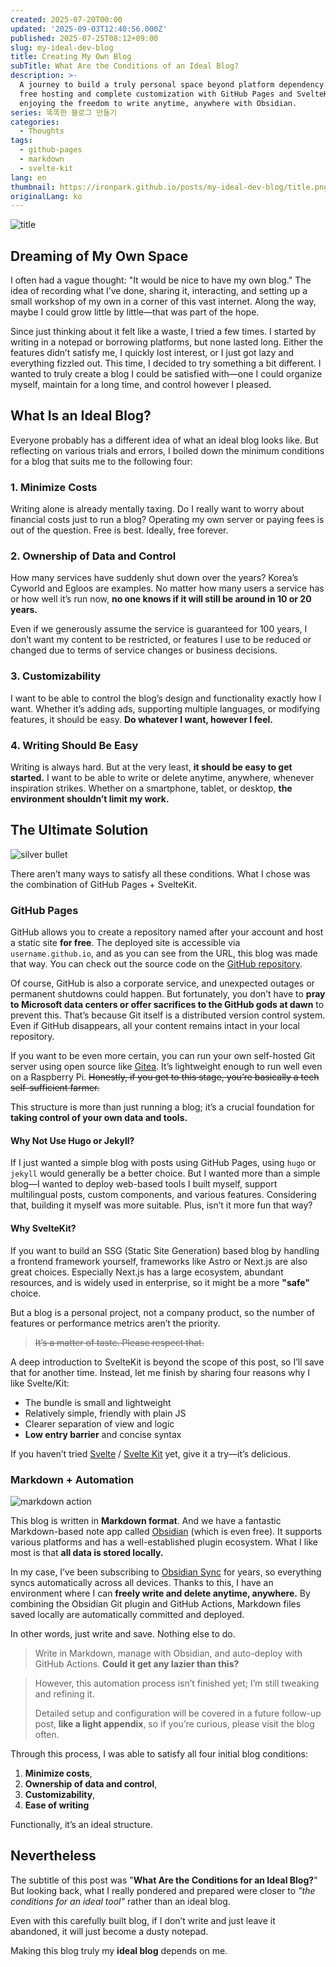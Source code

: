 ```yaml
---
created: 2025-07-20T00:00
updated: '2025-09-03T12:40:56.000Z'
published: 2025-07-25T08:12+09:00
slug: my-ideal-dev-blog
title: Creating My Own Blog
subTitle: What Are the Conditions of an Ideal Blog?
description: >-
  A journey to build a truly personal space beyond platform dependency. Achieve
  free hosting and complete customization with GitHub Pages and SvelteKit, while
  enjoying the freedom to write anytime, anywhere with Obsidian.
series: 똑똑한 블로그 만들기
categories:
  - Thoughts
tags:
  - github-pages
  - markdown
  - svelte-kit
lang: en
thumbnail: https://ironpark.github.io/posts/my-ideal-dev-blog/title.png
originalLang: ko
---
```

![title](/posts/my-ideal-dev-blog/title.png)

## Dreaming of My Own Space

I often had a vague thought: "It would be nice to have my own blog." The idea of recording what I’ve done, sharing it, interacting, and setting up a small workshop of my own in a corner of this vast internet. Along the way, maybe I could grow little by little—that was part of the hope.

Since just thinking about it felt like a waste, I tried a few times. I started by writing in a notepad or borrowing platforms, but none lasted long. Either the features didn’t satisfy me, I quickly lost interest, or I just got lazy and everything fizzled out. This time, I decided to try something a bit different. I wanted to truly create a blog I could be satisfied with—one I could organize myself, maintain for a long time, and control however I pleased.

## What Is an Ideal Blog?
Everyone probably has a different idea of what an ideal blog looks like. But reflecting on various trials and errors, I boiled down the minimum conditions for a blog that suits me to the following four:

### 1. Minimize Costs
Writing alone is already mentally taxing. Do I really want to worry about financial costs just to run a blog? Operating my own server or paying fees is out of the question. Free is best. Ideally, free forever.

### 2. Ownership of Data and Control
How many services have suddenly shut down over the years? Korea’s Cyworld and Egloos are examples. No matter how many users a service has or how well it’s run now, **no one knows if it will still be around in 10 or 20 years.**

Even if we generously assume the service is guaranteed for 100 years, I don’t want my content to be restricted, or features I use to be reduced or changed due to terms of service changes or business decisions.

### 3. Customizability
I want to be able to control the blog’s design and functionality exactly how I want. Whether it’s adding ads, supporting multiple languages, or modifying features, it should be easy. **Do whatever I want, however I feel.**

### 4. Writing Should Be Easy
Writing is always hard. But at the very least, **it should be easy to get started.** I want to be able to write or delete anytime, anywhere, whenever inspiration strikes. Whether on a smartphone, tablet, or desktop, **the environment shouldn’t limit my work.**

## The Ultimate Solution
![silver bullet](/posts/my-ideal-dev-blog/silver-bullet.png)

There aren’t many ways to satisfy all these conditions. What I chose was the combination of GitHub Pages + SvelteKit.

### GitHub Pages
GitHub allows you to create a repository named after your account and host a static site **for free**. The deployed site is accessible via `username.github.io`, and as you can see from the URL, this blog was made that way. You can check out the source code on the [GitHub repository](https://github.com/ironpark/ironpark.github.io/).

Of course, GitHub is also a corporate service, and unexpected outages or permanent shutdowns could happen. But fortunately, you don’t have to **pray to Microsoft data centers or offer sacrifices to the GitHub gods at dawn** to prevent this. That’s because Git itself is a distributed version control system. Even if GitHub disappears, all your content remains intact in your local repository.

If you want to be even more certain, you can run your own self-hosted Git server using open source like [Gitea](https://github.com/go-gitea/gitea). It’s lightweight enough to run well even on a Raspberry Pi. ~~Honestly, if you get to this stage, you’re basically a tech self-sufficient farmer.~~

This structure is more than just running a blog; it’s a crucial foundation for **taking control of your own data and tools.**

#### Why Not Use Hugo or Jekyll?

If I just wanted a simple blog with posts using GitHub Pages, using `hugo` or `jekyll` would generally be a better choice. But I wanted more than a simple blog—I wanted to deploy web-based tools I built myself, support multilingual posts, custom components, and various features. Considering that, building it myself was more suitable. Plus, isn’t it more fun that way?

#### Why SvelteKit?

If you want to build an SSG (Static Site Generation) based blog by handling a frontend framework yourself, frameworks like Astro or Next.js are also great choices. Especially Next.js has a large ecosystem, abundant resources, and is widely used in enterprise, so it might be a more **"safe"** choice.

But a blog is a personal project, not a company product, so the number of features or performance metrics aren’t the priority.
> ~~It’s a matter of taste. Please respect that.~~

A deep introduction to SvelteKit is beyond the scope of this post, so I’ll save that for another time. Instead, let me finish by sharing four reasons why I like Svelte/Kit:

- The bundle is small and lightweight
- Relatively simple, friendly with plain JS
- Clearer separation of view and logic
- **Low entry barrier** and concise syntax

If you haven’t tried [Svelte](https://svelte.dev/) / [Svelte Kit](https://svelte.dev/docs/kit/introduction) yet, give it a try—it’s delicious.

### Markdown + Automation
![markdown action](/posts/my-ideal-dev-blog/markdown-action.png)

This blog is written in **Markdown format**. And we have a fantastic Markdown-based note app called [Obsidian](https://obsidian.md/) (which is even free). It supports various platforms and has a well-established plugin ecosystem. What I like most is that **all data is stored locally.**

In my case, I’ve been subscribing to [Obsidian Sync](https://obsidian.md/sync) for years, so everything syncs automatically across all devices. Thanks to this, I have an environment where I can **freely write and delete anytime, anywhere.** By combining the Obsidian Git plugin and GitHub Actions, Markdown files saved locally are automatically committed and deployed.

In other words, just write and save. Nothing else to do.

> Write in Markdown, manage with Obsidian, and auto-deploy with GitHub Actions.
> **Could it get any lazier than this?**

> However, this automation process isn’t finished yet; I’m still tweaking and refining it.
>
> Detailed setup and configuration will be covered in a future follow-up post,
> **like a light appendix**, so if you’re curious, please visit the blog often.

Through this process, I was able to satisfy all four initial blog conditions:
1. **Minimize costs**,
2. **Ownership of data and control**,
3. **Customizability**,
4. **Ease of writing**

Functionally, it’s an ideal structure.

## Nevertheless
The subtitle of this post was "**What Are the Conditions for an Ideal Blog?**" But looking back, what I really pondered and prepared were closer to _"the conditions for an ideal tool"_ rather than an ideal blog.

Even with this carefully built blog, if I don’t write and just leave it abandoned, it will just become a dusty notepad.

Making this blog truly my **ideal blog** depends on me.